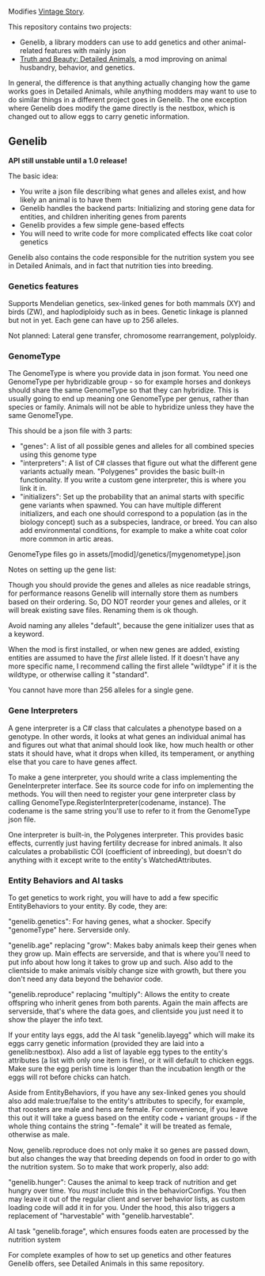 Modifies [Vintage Story](https://www.vintagestory.at/).

This repository contains two projects:
* Genelib, a library modders can use to add genetics and other animal-related features with mainly json
* [Truth and Beauty: Detailed Animals](https://mods.vintagestory.at/detailedanimals), a mod improving on animal husbandry, behavior, and genetics.

In general, the difference is that anything actually changing how the game works goes in Detailed Animals, while anything modders may want to use to do similar things in a different project goes in Genelib. The one exception where Genelib does modify the game directly is the nestbox, which is changed out to allow eggs to carry genetic information.

## Genelib
**API still unstable until a 1.0 release!**

The basic idea:
* You write a json file describing what genes and alleles exist, and how likely an animal is to have them
* Genelib handles the backend parts: Initializing and storing gene data for entities, and children inheriting genes from parents
* Genelib provides a few simple gene-based effects
* You will need to write code for more complicated effects like coat color genetics

Genelib also contains the code responsible for the nutrition system you see in Detailed Animals, and in fact that nutrition ties into breeding.

### Genetics features
Supports Mendelian genetics, sex-linked genes for both mammals (XY) and birds (ZW), and haplodiploidy such as in bees. Genetic linkage is planned but not in yet. Each gene can have up to 256 alleles.

Not planned: Lateral gene transfer, chromosome rearrangement, polyploidy.

### GenomeType
The GenomeType is where you provide data in json format. You need one GenomeType per hybridizable group - so for example horses and donkeys should share the same GenomeType so that they can hybridize. This is usually going to end up meaning one GenomeType per genus, rather than species or family. Animals will not be able to hybridize unless they have the same GenomeType.

This should be a json file with 3 parts:
* "genes": A list of all possible genes and alleles for all combined species using this genome type
* "interpreters": A list of C# classes that figure out what the different gene variants actually mean. "Polygenes" provides the basic built-in functionality. If you write a custom gene interpreter, this is where you link it in.
* "initializers": Set up the probability that an animal starts with specific gene variants when spawned. You can have multiple different initializers, and each one should correspond to a population (as in the biology concept) such as a subspecies, landrace, or breed. You can also add environmental conditions, for example to make a white coat color more common in artic areas.

GenomeType files go in assets/\[modid]/genetics/\[mygenometype].json

Notes on setting up the gene list:

Though you should provide the genes and alleles as nice readable strings, for performance reasons Genelib will internally store them as numbers based on their ordering. So, DO NOT reorder your genes and alleles, or it will break existing save files. Renaming them is ok though.

Avoid naming any alleles "default", because the gene initializer uses that as a keyword.

When the mod is first installed, or when new genes are added, existing entities are assumed to have the _first_ allele listed. If it doesn't have any more specific name, I recommend calling the first allele "wildtype" if it is the wildtype, or otherwise calling it "standard".

You cannot have more than 256 alleles for a single gene.

### Gene Interpreters
A gene interpreter is a C# class that calculates a phenotype based on a genotype. In other words, it looks at what genes an individual animal has and figures out what that animal should look like, how much health or other stats it should have, what it drops when killed, its temperament, or anything else that you care to have genes affect.

To make a gene interpreter, you should write a class implementing the GeneInterpreter interface. See its source code for info on implementing the methods. You will then need to register your gene interpreter class by calling GenomeType.RegisterInterpreter(codename, instance). The codename is the same string you'll use to refer to it from the GenomeType json file.

One interpreter is built-in, the Polygenes interpreter. This provides basic effects, currently just having fertility decrease for inbred animals. It also calculates a probabilistic COI (coefficient of inbreeding), but doesn't do anything with it except write to the entity's WatchedAttributes.

### Entity Behaviors and AI tasks
To get genetics to work right, you will have to add a few specific EntityBehaviors to your entity. By code, they are:

"genelib.genetics": For having genes, what a shocker. Specify "genomeType" here. Serverside only.

"genelib.age" replacing "grow": Makes baby animals keep their genes when they grow up. Main effects are serverside, and that is where you'll need to put info about how long it takes to grow up and such. Also add to the clientside to make animals visibly change size with growth, but there you don't need any data beyond the behavior code.

"genelib.reproduce" replacing "multiply": Allows the entity to create offspring who inherit genes from both parents. Again the main affects are serverside, that's where the data goes, and clientside you just need it to show the player the info text.

If your entity lays eggs, add the AI task "genelib.layegg" which will make its eggs carry genetic information (provided they are laid into a genelib:nestbox). Also add a list of layable egg types to the entity's attributes (a list with only one item is fine), or it will default to chicken eggs. Make sure the egg perish time is longer than the incubation length or the eggs will rot before chicks can hatch.

Aside from EntityBehaviors, if you have any sex-linked genes you should also add male:true/false to the entity's attributes to specify, for example, that roosters are male and hens are female. For convenience, if you leave this out it will take a guess based on the entity code + variant groups - if the whole thing contains the string "-female" it will be treated as female, otherwise as male.

Now, genelib.reproduce does not only make it so genes are passed down, but also changes the way that breeding depends on food in order to go with the nutrition system. So to make that work properly, also add:

"genelib.hunger": Causes the animal to keep track of nutrition and get hungry over time. You *must* include this in the behaviorConfigs. You then may leave it out of the regular client and server behavior lists, as custom loading code will add it in for you. Under the hood, this also triggers a replacement of "harvestable" with "genelib.harvestable".

AI task "genelib.forage", which ensures foods eaten are processed by the nutrition system

For complete examples of how to set up genetics and other features Genelib offers, see Detailed Animals in this same repository.
